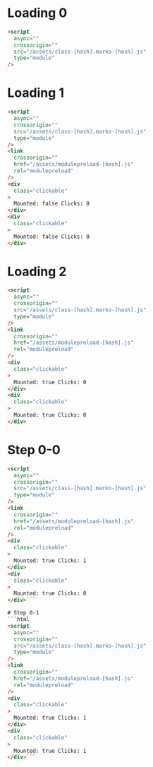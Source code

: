 # Loading 0
```html
<script
  async=""
  crossorigin=""
  src="/assets/class-[hash].marko-[hash].js"
  type="module"
/>
```

# Loading 1
```html
<script
  async=""
  crossorigin=""
  src="/assets/class-[hash].marko-[hash].js"
  type="module"
/>
<link
  crossorigin=""
  href="/assets/modulepreload-[hash].js"
  rel="modulepreload"
/>
<div
  class="clickable"
>
  Mounted: false Clicks: 0
</div>
<div
  class="clickable"
>
  Mounted: false Clicks: 0
</div>
```

# Loading 2
```html
<script
  async=""
  crossorigin=""
  src="/assets/class-[hash].marko-[hash].js"
  type="module"
/>
<link
  crossorigin=""
  href="/assets/modulepreload-[hash].js"
  rel="modulepreload"
/>
<div
  class="clickable"
>
  Mounted: true Clicks: 0
</div>
<div
  class="clickable"
>
  Mounted: true Clicks: 0
</div>
```

# Step 0-0
```html
<script
  async=""
  crossorigin=""
  src="/assets/class-[hash].marko-[hash].js"
  type="module"
/>
<link
  crossorigin=""
  href="/assets/modulepreload-[hash].js"
  rel="modulepreload"
/>
<div
  class="clickable"
>
  Mounted: true Clicks: 1
</div>
<div
  class="clickable"
>
  Mounted: true Clicks: 0
</div>```

# Step 0-1
```html
<script
  async=""
  crossorigin=""
  src="/assets/class-[hash].marko-[hash].js"
  type="module"
/>
<link
  crossorigin=""
  href="/assets/modulepreload-[hash].js"
  rel="modulepreload"
/>
<div
  class="clickable"
>
  Mounted: true Clicks: 1
</div>
<div
  class="clickable"
>
  Mounted: true Clicks: 1
</div>```

